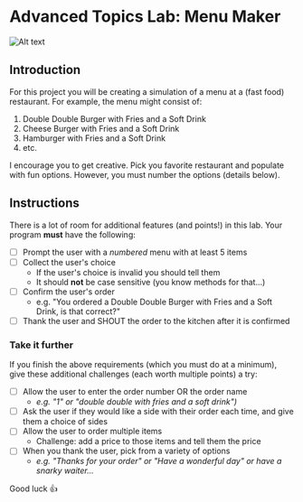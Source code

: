 # Advanced Topics Lab: Menu Maker
![Alt text](https://media.giphy.com/media/o9hzIlJ4ijpAs/giphy.gif "Optional title")
## Introduction
For this project you will be creating a simulation of a menu at a (fast food) restaurant. For example, the menu might consist of: 

1. Double Double Burger with Fries and a Soft Drink
2. Cheese Burger with Fries and a Soft Drink
3. Hamburger with Fries and a Soft Drink
4. etc.

I encourage  you to get creative. Pick you favorite restaurant and populate with fun options. However, you must number the options (details below). 

## Instructions
There is a lot of room for additional features (and points!) in this lab. 
Your program **must** have the following:
- [ ] Prompt the user with a *numbered* menu with at least 5 items
- [ ] Collect the user's choice
  * If the user's choice is invalid you should tell them
  * It should **not** be case sensitive (you know methods for that...)
- [ ] Confirm the user's order 
  * e.g. "You ordered a Double Double Burger with Fries and a Soft Drink, is that correct?"
- [ ] Thank the user and SHOUT the order to the kitchen after it is confirmed

### Take it further
If you finish the above requirements (which you must do at a minimum), give these additional challenges (each worth multiple points) a try:
- [ ] Allow the user to enter the order number OR the order name 
  * *e.g. "1" or "double double with fries and a soft drink")*
- [ ] Ask the user if they would like a side with their order each time, and give them a choice of sides
- [ ] Allow the user to order multiple items 
  * Challenge: add a price to those items and tell them the price
- [ ] When you thank the user, pick from a variety of options
  * *e.g. "Thanks for your order" or "Have a wonderful day" or have a snarky waiter...*

Good luck :+1:

